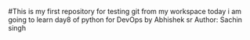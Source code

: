 #This is my first repository for testing git from my workspace 
today i am going to learn day8 of python for DevOps by Abhishek sr 
Author: Sachin singh
